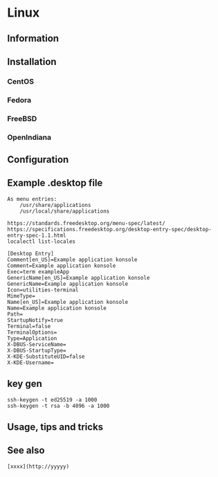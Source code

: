 # Linux

## Information

## Installation

### CentOS

### Fedora

### FreeBSD

### OpenIndiana

## Configuration

## Example .desktop file

    As menu entries:
        /usr/share/applications
        /usr/local/share/applications

    https://standards.freedesktop.org/menu-spec/latest/
    https://specifications.freedesktop.org/desktop-entry-spec/desktop-entry-spec-1.1.html
    localectl list-locales

    [Desktop Entry]
    Comment[en_US]=Example application konsole
    Comment=Example application konsole
    Exec=term exampleApp
    GenericName[en_US]=Example application konsole
    GenericName=Example application konsole
    Icon=utilities-terminal
    MimeType=
    Name[en_US]=Example application konsole
    Name=Example application konsole
    Path=
    StartupNotify=true
    Terminal=false
    TerminalOptions=
    Type=Application
    X-DBUS-ServiceName=
    X-DBUS-StartupType=
    X-KDE-SubstituteUID=false
    X-KDE-Username=

## key gen
    
    ssh-keygen -t ed25519 -a 1000
    ssh-keygen -t rsa -b 4096 -a 1000

## Usage, tips and tricks

## See also

    [xxxx](http://yyyyy)
